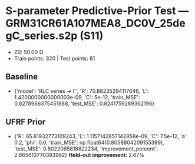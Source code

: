 # S-parameter Predictive-Prior Test — GRM31CR61A107MEA8_DC0V_25degC_series.s2p (S11)
- Z0: 50.00 Ω
- Train points: 320  |  Test points: 81

## Baseline
- {'model': 'RLC series -> Γ', 'R': 70.88235294117646, 'L': 1.4200000000000003e-09, 'C': 5e-12, 'train_MSE': 0.8278966375451888, 'test_MSE': 0.8241759289362196}

## UFRF Prior
- {'R': 65.81932773109243, 'L': 1.1157142857142858e-09, 'C': 7.5e-12, 'a': 0.2, 'phi': 0.0, 'train_MSE': np.float64(0.8058804209155399), 'test_MSE': 0.8022065818822234, 'improvement_percent': 2.665613770393962}
**Held-out improvement:** 2.67%